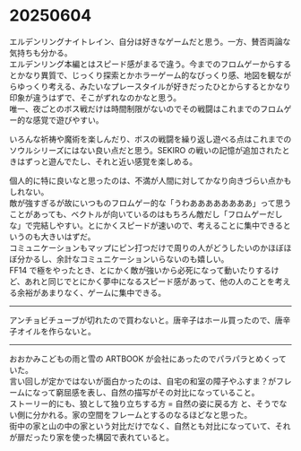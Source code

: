 # 20250604

エルデンリングナイトレイン、自分は好きなゲームだと思う。一方、賛否両論な気持ちも分かる。<br/>
エルデンリング本編とはスピード感がまるで違う。今までのフロムゲーからするとかなり異質で、じっくり探索とかホラーゲーム的なびっくり感、地図を観ながらゆっくり考える、みたいなプレースタイルが好きだったひとからするとかなり印象が違うはずで、そこがずれなのかなと思う。<br/>
唯一、夜ごとのボス戦だけは時間制限がないのでその戦闘はこれまでのフロムゲー的な感覚で遊びやすい。

いろんな祈祷や魔術を楽しんだり、ボスの戦闘を繰り返し遊べる点はこれまでのソウルシリーズにはない良い点だと思う。SEKIRO の戦いの記憶が追加されたときはずっと遊んでたし、それと近い感覚を楽しめる。

個人的に特に良いなと思ったのは、不満が人間に対してかなり向きづらい点かもしれない。<br/>
敵が強すぎるが故にいつものフロムゲー的な「うわああああああああ」って思うことがあっても、ベクトルが向いているのはもちろん敵だし「フロムゲーだしな」で完結しやすい。とにかくスピードが速いので、考えることに集中できるというのも大きいはずだ。<br/>
コミュニケーションもマップにピン打つだけで周りの人がどうしたいのかほぼほぼ分かるし、余計なコミュニケーションいらないのも嬉しい。<br/>
FF14 で極をやったとき、とにかく敵が強いから必死になって動いたりするけど、あれと同じでとにかく夢中になるスピード感があって、他の人のことを考える余裕があまりなく、ゲームに集中できる。

---

アンチョビチューブが切れたので買わないと。唐辛子はホール買ったので、唐辛子オイルを作らないと。

---

おおかみこどもの雨と雪の ARTBOOK が会社にあったのでパラパラとめくっていた。<br/>
言い回しが定かではないが面白かったのは、自宅の和室の障子やふすま？がフレームになって窮屈感を表し、自然の描写がその対比になっていること。<br/>
ストーリー的にも、狼として独り立ちする方 = 自然の姿に戻る方 と、そうでない側に分かれる。家の空間をフレームとするのなるほどなと思った。<br/>
街中の家と山の中の家という対比だけでなく、自然とも対比になっていて、それが扉だったり家を使った構図で表れていると。
